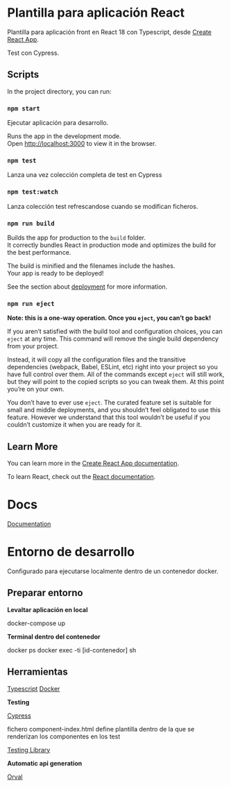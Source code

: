 # Plantilla para aplicación React

Plantilla para aplicación front en React 18 con Typescript, desde [Create React App](https://github.com/facebook/create-react-app). 

Test con Cypress.

## Scripts

In the project directory, you can run:

### `npm start`

Ejecutar aplicación para desarrollo.

Runs the app in the development mode.\
Open [http://localhost:3000](http://localhost:3000) to view it in the browser.

### `npm test`

Lanza una vez colección completa de test en Cypress

### `npm test:watch`

Lanza colección test refrescandose cuando se modifican ficheros.

### `npm run build`

Builds the app for production to the `build` folder.\
It correctly bundles React in production mode and optimizes the build for the best performance.

The build is minified and the filenames include the hashes.\
Your app is ready to be deployed!

See the section about [deployment](https://facebook.github.io/create-react-app/docs/deployment) for more information.

### `npm run eject`

**Note: this is a one-way operation. Once you `eject`, you can’t go back!**

If you aren’t satisfied with the build tool and configuration choices, you can `eject` at any time. This command will remove the single build dependency from your project.

Instead, it will copy all the configuration files and the transitive dependencies (webpack, Babel, ESLint, etc) right into your project so you have full control over them. All of the commands except `eject` will still work, but they will point to the copied scripts so you can tweak them. At this point you’re on your own.

You don’t have to ever use `eject`. The curated feature set is suitable for small and middle deployments, and you shouldn’t feel obligated to use this feature. However we understand that this tool wouldn’t be useful if you couldn’t customize it when you are ready for it.

## Learn More

You can learn more in the [Create React App documentation](https://facebook.github.io/create-react-app/docs/getting-started).

To learn React, check out the [React documentation](https://reactjs.org/).


# Docs

[Documentation](./docs/main/index.md)


# Entorno de desarrollo

Configurado para ejecutarse localmente dentro de un contenedor docker.

## Preparar entorno

**Levaltar aplicación en local**

docker-compose up

**Terminal dentro del contenedor**

docker ps
docker exec -ti [id-contenedor] sh

## Herramientas

[Typescript](https://www.typescriptlang.org/docs/)
[Docker](https://docs.docker.com/)

**Testing**

[Cypress](https://docs.cypress.io/)

fichero component-index.html define plantilla dentro de la que se renderizan los componentes en los test

[Testing Library](https://testing-library.com/docs/)

**Automatic api generation**

[Orval](https://orval.dev/overview)

